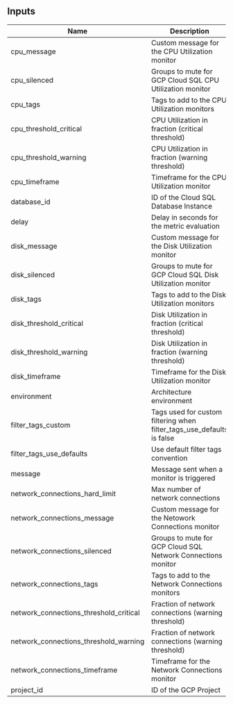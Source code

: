 
## Inputs

| Name | Description | Type | Default | Required |
|------|-------------|:----:|:-----:|:-----:|
| cpu_message | Custom message for the CPU Utilization monitor | string | `` | no |
| cpu_silenced | Groups to mute for GCP Cloud SQL CPU Utilization monitor | map | `<map>` | no |
| cpu_tags | Tags to add to the CPU Utilization monitors | map | `` | no |
| cpu_threshold_critical | CPU Utilization in fraction (critical threshold) | string | `0.9` | no |
| cpu_threshold_warning | CPU Utilization in fraction (warning threshold) | string | `0.85` | no |
| cpu_timeframe | Timeframe for the CPU Utilization monitor | string | `last_2h` | no |
| database_id | ID of the Cloud SQL Database Instance | string | - | yes |
| delay | Delay in seconds for the metric evaluation | string | `900` | no |
| disk_message | Custom message for the Disk Utilization monitor | string | `` | no |
| disk_silenced | Groups to mute for GCP Cloud SQL Disk Utilization monitor | map | `<map>` | no |
| disk_tags | Tags to add to the Disk Utilization monitors | map | `` | no |
| disk_threshold_critical | Disk Utilization in fraction (critical threshold) | string | `0.9` | no |
| disk_threshold_warning | Disk Utilization in fraction (warning threshold) | string | `0.8` | no |
| disk_timeframe | Timeframe for the Disk Utilization monitor | string | `last_5m` | no |
| environment | Architecture environment | string | - | yes |
| filter_tags_custom | Tags used for custom filtering when filter_tags_use_defaults is false | string | `*` | no |
| filter_tags_use_defaults | Use default filter tags convention | string | `true` | no |
| message | Message sent when a monitor is triggered | string | - | yes |
| network_connections_hard_limit | Max number of network connections | string | - | yes |
| network_connections_message | Custom message for the Netowork Connections monitor | string | `` | no |
| network_connections_silenced | Groups to mute for GCP Cloud SQL Network Connections monitor | map | `<map>` | no |
| network_connections_tags | Tags to add to the Network Connections monitors | map | `` | no |
| network_connections_threshold_critical | Fraction of network connections (warning threshold) | string | `0.9` | no |
| network_connections_threshold_warning | Fraction of network connections (warning threshold) | string | `0.8` | no |
| network_connections_timeframe | Timeframe for the Network Connections monitor | string | `last_5m` | no |
| project_id | ID of the GCP Project | string | - | yes |

